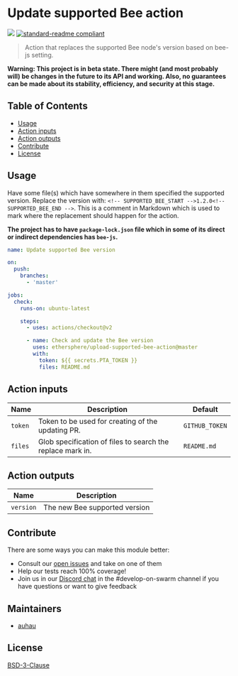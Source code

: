 # Update supported Bee action

[![](https://img.shields.io/badge/made%20by-Swarm-blue.svg?style=flat-square)](https://swarm.ethereum.org/)
[![standard-readme compliant](https://img.shields.io/badge/standard--readme-OK-brightgreen.svg?style=flat-square)](https://github.com/RichardLitt/standard-readme)

> Action that replaces the supported Bee node's version based on bee-js setting.

**Warning: This project is in beta state. There might (and most probably will) be changes in the future to its API and working. Also, no guarantees can be made about its stability, efficiency, and security at this stage.**

## Table of Contents

- [Usage](#usage)
- [Action inputs](#action-inputs)
- [Action outputs](#action-outputs)
- [Contribute](#contribute)
- [License](#license)

## Usage

Have some file(s) which have somewhere in them specified the supported version. Replace the version with: `<!-- SUPPORTED_BEE_START -->1.2.0<!-- SUPPORTED_BEE_END -->`. 
This is a comment in Markdown which is used to mark where the replacement should happen for the action. 

**The project has to have `package-lock.json` file which in some of its direct or indirect dependencies has `bee-js`.**

```yaml
name: Update supported Bee version

on:
  push:
    branches:
      - 'master'

jobs:
  check:
    runs-on: ubuntu-latest

    steps:
      - uses: actions/checkout@v2

      - name: Check and update the Bee version
        uses: ethersphere/upload-supported-bee-action@master
        with:
          token: ${{ secrets.PTA_TOKEN }}
          files: README.md
```

## Action inputs

| Name | Description | Default |
| --- | --- | --- |
| `token` | Token to be used for creating of the updating PR. | `GITHUB_TOKEN` |
| `files` | Glob specification of files to search the replace mark in. | `README.md` |

## Action outputs

| Name | Description |
| --- | --- |
| `version` | The new Bee supported version |

## Contribute

There are some ways you can make this module better:

- Consult our [open issues](https://github.com/ethersphere/update-supported-bee-action/issues) and take on one of them
- Help our tests reach 100% coverage!
- Join us in our [Discord chat](https://discord.gg/wdghaQsGq5) in the #develop-on-swarm channel if you have questions or want to give feedback

## Maintainers

- [auhau](https://github.com/auhau)

## License

[BSD-3-Clause](./LICENSE)

